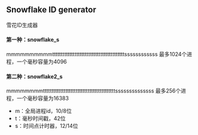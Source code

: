 ## Snowflake ID generator
雪花ID生成器

#### 第一种：snowflake_s
mmmmmmmmmmttttttttttttttttttttttttttttttttttttttttttssssssssssss
最多1024个进程，一个毫秒容量为4096

#### 第二种：snowflake2_s
mmmmmmmmttttttttttttttttttttttttttttttttttttttttttssssssssssssss
最多256个进程，一个毫秒容量为16383

* m：全局进程id，10/8位
* t：毫秒时间戳，42位
* s：时间点计时器，12/14位

